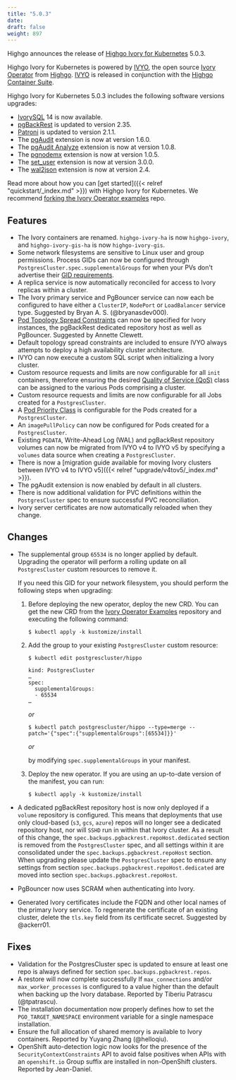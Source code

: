 ```yaml
---
title: "5.0.3"
date:
draft: false
weight: 897
---
```



Highgo announces the release of [Highgo Ivory for Kubernetes](https://www.crunchydata.com/products/highgo-ivorysql-for-kubernetes/) 5.0.3.

Highgo Ivory for Kubernetes is powered by [IVYO](https://github.com/ivorysql/ivory-operator), the open source [Ivory Operator](https://github.com/ivorysql/ivory-operator) from [Highgo](https://www.crunchydata.com). [IVYO](https://github.com/ivorysql/ivory-operator) is released in conjunction with the [Highgo Container Suite](https://github.com/ivorysql/container-suite).

Highgo Ivory for Kubernetes 5.0.3 includes the following software versions upgrades:

- [IvorySQL](https://www.postgresql.org) 14 is now available.
- [pgBackRest](https://pgbackrest.org/) is updated to version 2.35.
- [Patroni](https://patroni.readthedocs.io/) is updated to version 2.1.1.
- The [pgAudit](https://github.com/pgaudit/pgaudit) extension is now at version 1.6.0.
- The [pgAudit Analyze](https://github.com/pgaudit/pgaudit_analyze) extension is now at version 1.0.8.
- The [pgnodemx](https://github.com/ivorysql/pgnodemx) extension is now at version 1.0.5.
- The [set_user](https://github.com/pgaudit/set_user) extension is now at version 3.0.0.
- The [wal2json](https://github.com/eulerto/wal2json) extension is now at version 2.4.

Read more about how you can [get started]({{< relref "quickstart/_index.md" >}}) with Highgo Ivory for Kubernetes. We recommend [forking the Ivory Operator examples](https://github.com/ivorysql/ivory-operator-examples/fork) repo.

## Features

- The Ivory containers are renamed. `highgo-ivory-ha` is now `highgo-ivory`, and `highgo-ivory-gis-ha` is now `highgo-ivory-gis`.
- Some network filesystems are sensitive to Linux user and group permissions. Process GIDs can now be configured through `PostgresCluster.spec.supplementalGroups` for when your PVs don't advertise their [GID requirements](https://kubernetes.io/docs/tasks/configure-pod-container/configure-persistent-volume-storage/#access-control).
- A replica service is now automatically reconciled for access to Ivory replicas within a cluster.
- The Ivory primary service and PgBouncer service can now each be configured to have either a `ClusterIP`, `NodePort` or `LoadBalancer` service type. Suggested by Bryan A. S. (@bryanasdev000).
- [Pod Topology Spread Constraints](https://kubernetes.io/docs/concepts/workloads/pods/pod-topology-spread-constraints/) can now be specified for Ivory instances, the pgBackRest dedicated repository host as well as PgBouncer. Suggested by Annette Clewett.
- Default topology spread constraints are included to ensure IVYO always attempts to deploy a high availability cluster architecture.
- IVYO can now execute a custom SQL script when initializing a Ivory cluster.
- Custom resource requests and limits are now configurable for all `init` containers, therefore ensuring the desired [Quality of Service (QoS)](https://kubernetes.io/docs/tasks/configure-pod-container/quality-service-pod/) class can be assigned to the various Pods comprising a cluster.
- Custom resource requests and limits are now configurable for all Jobs created for a `PostgresCluster`.
- A [Pod Priority Class](https://kubernetes.io/docs/concepts/scheduling-eviction/pod-priority-preemption/) is configurable for the Pods created for a `PostgresCluster`.
- An `imagePullPolicy` can now be configured for Pods created for a `PostgresCluster`.
-  Existing `PGDATA`, Write-Ahead Log (WAL) and pgBackRest repository volumes can now be migrated from IVYO v4 to IVYO v5 by specifying a `volumes` data source when creating a `PostgresCluster`.
- There is now a [migration guide available for moving Ivory clusters between IVYO v4 to IVYO v5]({{< relref "upgrade/v4tov5/_index.md" >}}).
- The pgAudit extension is now enabled by default in all clusters.
- There is now additional validation for PVC definitions within the `PostgresCluster` spec to ensure successful PVC reconciliation.
- Ivory server certificates are now automatically reloaded when they change.

## Changes

- The supplemental group `65534` is no longer applied by default. Upgrading the operator will perform a rolling update on all `PostgresCluster` custom resources to remove it.

  If you need this GID for your network filesystem, you should perform the following steps when upgrading:

  1. Before deploying the new operator, deploy the new CRD. You can get the new CRD from the [Ivory Operator Examples](https://github.com/ivorysql/ivory-operator-examples/fork) repository and executing the following command:
     ```console
     $ kubectl apply -k kustomize/install
     ```

  2. Add the group to your existing `PostgresCluster` custom resource:
     ```console
     $ kubectl edit postgrescluster/hippo

     kind: PostgresCluster
     …
     spec:
       supplementalGroups:
       - 65534
     …
     ```

     _or_

     ```console
     $ kubectl patch postgrescluster/hippo --type=merge --patch='{"spec":{"supplementalGroups":[65534]}}'
     ```

     _or_

     by modifying `spec.supplementalGroups` in your manifest.

  3. Deploy the new operator. If you are using an up-to-date version of the manifest, you can run:
     ```console
     $ kubectl apply -k kustomize/install
     ```

- A dedicated pgBackRest repository host is now only deployed if a `volume` repository is configured.  This means that deployments that use only cloud-based (`s3`, `gcs`, `azure`) repos will no longer see a dedicated repository host, nor will `SSHD` run in within that Ivory cluster. As a result of this change, the `spec.backups.pgbackrest.repoHost.dedicated` section is removed from the `PostgresCluster` spec, and all settings within it are consolidated under the `spec.backups.pgbackrest.repoHost` section. When upgrading please update the `PostgresCluster` spec to ensure any settings from section `spec.backups.pgbackrest.repoHost.dedicated` are moved into section `spec.backups.pgbackrest.repoHost`.
- PgBouncer now uses SCRAM when authenticating into Ivory.
- Generated Ivory certificates include the FQDN and other local names of the primary Ivory service. To regenerate the certificate of an existing cluster, delete the `tls.key` field from its certificate secret.  Suggested by @ackerr01.

## Fixes

- Validation for the PostgresCluster spec is updated to ensure at least one repo is always defined for section `spec.backups.pgbackrest.repos`.
- A restore will now complete successfully If `max_connections` and/or `max_worker_processes` is configured to a value higher than the default when backing up the Ivory database. Reported by Tiberiu Patrascu (@tpatrascu).
- The installation documentation now properly defines how to set the `PGO_TARGET_NAMESPACE` environment variable for a single namespace installation.
- Ensure the full allocation of shared memory is available to Ivory containers. Reported by Yuyang Zhang (@helloqiu).
- OpenShift auto-detection logic now looks for the presence of the `SecurityContextConstraints` API to avoid false positives when APIs with an `openshift.io` Group suffix are installed in non-OpenShift clusters.  Reported by Jean-Daniel.

